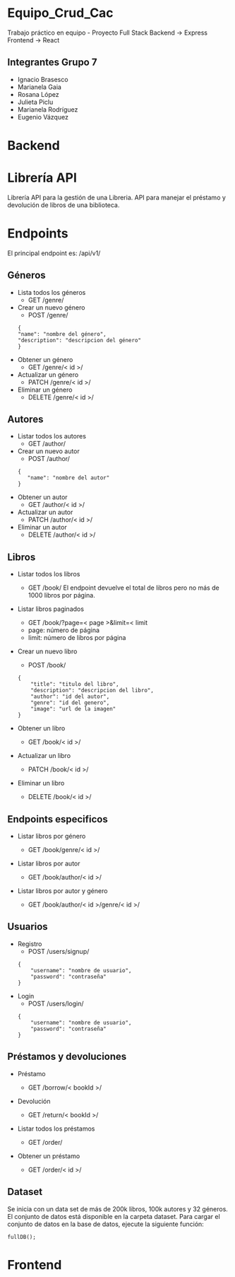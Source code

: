 # Equipo_Crud_Cac
Trabajo práctico en equipo - Proyecto Full Stack
Backend -> Express
Frontend -> React

## Integrantes Grupo 7
- Ignacio Brasesco
- Marianela Gaia
- Rosana López
- Julieta Piclu
- Marianela Rodríguez
- Eugenio Vázquez

# Backend

# Librería API
Librería API para la gestión de una Libreria. API para manejar el préstamo y devolución de libros de una biblioteca.

# Endpoints

El principal endpoint es:
<server>/api/v1/

## Géneros
- Lista todos los géneros
    - GET /genre/
- Crear un nuevo género
    - POST /genre/
    ```
    {
    "name": "nombre del género",
    "description": "descripcion del género"
    }
    ```
- Obtener un género
    - GET /genre/< id >/
- Actualizar un género
    - PATCH /genre/< id >/
- Eliminar un género
    - DELETE /genre/< id >/

## Autores
- Listar todos los autores
    - GET /author/
- Crear un nuevo autor
    - POST /author/
    ```
    {
       "name": "nombre del autor"
    }
    ```
- Obtener un autor
    - GET /author/< id >/
- Actualizar un autor
    - PATCH /author/< id >/
- Eliminar un autor
    - DELETE /author/< id >/

## Libros
- Listar todos los libros
    - GET /book/
    El endpoint devuelve el total de libros pero no más de 1000 libros por página.

- Listar libros paginados
    - GET /book/?page=< page >&limit=< limit
    - page: número de página
    - limit: número de libros por página

- Crear un nuevo libro
    - POST /book/
    ```
    {
        "title": "titulo del libro",
        "description": "descripcion del libro",
        "author": "id del autor",
        "genre": "id del genero",
        "image": "url de la imagen"
    }
    ```
- Obtener un libro
    - GET /book/< id >/
- Actualizar un libro
    - PATCH /book/< id >/
- Eliminar un libro
    - DELETE /book/< id >/

## Endpoints especificos

- Listar libros por género
    - GET /book/genre/< id >/

- Listar libros por autor
    - GET /book/author/< id >/

- Listar libros por autor y género
    - GET /book/author/< id >/genre/< id >/

## Usuarios
- Registro
    - POST /users/signup/
    ```
    {
        "username": "nombre de usuario",
        "password": "contraseña"
    }
    ```
- Login
    - POST /users/login/
    ```
    {
        "username": "nombre de usuario",
        "password": "contraseña"
    }
    ```

## Préstamos y devoluciones
- Préstamo
    - GET /borrow/< bookId >/

- Devolución
    - GET /return/< bookId >/


- Listar todos los préstamos
    - GET /order/

- Obtener un préstamo
    - GET /order/< id >/


## Dataset

Se inicia con un data set de más de 200k libros, 100k autores y 32 géneros. El conjunto de datos está disponible en la carpeta dataset. Para cargar el conjunto de datos en la base de datos, ejecute la siguiente función:

```
fullDB();
```

# Frontend
